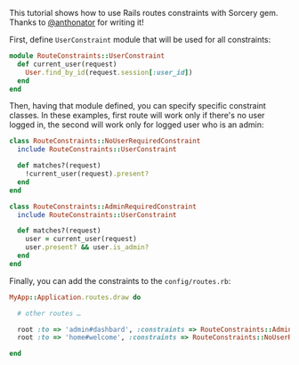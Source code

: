 This tutorial shows how to use Rails routes constraints with Sorcery gem. Thanks to [@anthonator](https://github.com/anthonator) for writing it!


First, define `UserConstraint` module that will be used for all constraints:

```ruby
module RouteConstraints::UserConstraint
  def current_user(request)
    User.find_by_id(request.session[:user_id])
  end
end
```

Then, having that module defined, you can specify specific constraint classes. In these examples, first route will work only if there's no user logged in, the second will work only for logged user who is an admin:

```ruby
class RouteConstraints::NoUserRequiredConstraint
  include RouteConstraints::UserConstraint

  def matches?(request)
    !current_user(request).present?
  end
end
```

```ruby
class RouteConstraints::AdminRequiredConstraint
  include RouteConstraints::UserConstraint

  def matches?(request)
    user = current_user(request)
    user.present? && user.is_admin?
  end
end
```

Finally, you can add the constraints to the `config/routes.rb`:

```ruby
MyApp::Application.routes.draw do

  # other routes …

  root :to => 'admin#dashbard', :constraints => RouteConstraints::AdminRequiredConstraint.new
  root :to => 'home#welcome', :constraints => RouteConstraints::NoUserRequiredConstraint.new

end
```